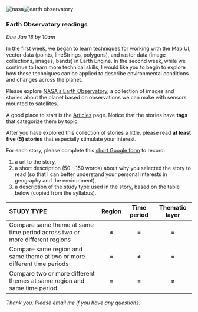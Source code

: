 ![nasa](https://earthobservatory.nasa.gov/img/logo-meatball2-2x.png)![earth observatory](https://earthobservatory.nasa.gov/img/logo.png)


### Earth Observatory readings   

_Due Jan 18 by 10am_

In the first week, we began to learn techniques for working with the Map UI, vector data (points, lineStrings, polygons), and raster data (image collections, images, bands) in Earth Engine. In the second week, while we continue to learn more technical skills, I would like you to begin to explore how these techniques can be applied to describe environmental conditions and changes across the planet.  

Please explore [NASA's Earth Observatory](https://earthobservatory.nasa.gov/), a collection of images and stories about the planet based on observations we can make with sensors mounted to satellites.  

A good place to start is the [Articles](https://earthobservatory.nasa.gov/features) page. Notice that the stories have __tags__ that categorize them by topic.  

After you have explored this collection of stories a little, please read __at least five (5) stories__ that especially stimulate your interest.   

For each story, please complete this [short Google form](https://docs.google.com/forms/d/e/1FAIpQLSddE2-GTBltnP10nH-r7OAaUaHW6sSpHSx6DujPDoeUFj46jQ/viewform?usp=sf_link) to record:  

1. a url to the story,
2. a short description (50 - 150 words) about why you selected the story to read (so that I can better understand your personal interests in geography and the environment),
3. a description of the study type used in the story, based on the table below (copied from the syllabus).  


| STUDY TYPE | Region | Time period | Thematic layer |  
| :--- | :---: | :---: | :---:
| Compare same theme at same time period across two or more different regions | &ne; | = | = |
| Compare same region and same theme at two or more different time periods | = | &ne; | = |
| Compare two or more different themes at same region and same time period | = | = | &ne; |  

_Thank you. Please email me if you have any questions._
